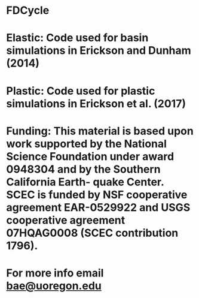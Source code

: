 # FDCycle

# Elastic: Code used for basin simulations in Erickson and Dunham (2014)
# Plastic: Code used for plastic simulations in Erickson et al. (2017)
# Funding: This material is based upon work supported by the National Science Foundation under award 0948304 and by the Southern California Earth- quake Center. SCEC is funded by NSF cooperative agreement EAR-0529922 and USGS cooperative agreement 07HQAG0008 (SCEC contribution 1796).
# For more info email bae@uoregon.edu
